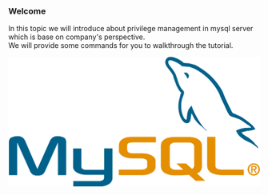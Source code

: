 ### Welcome

In this topic we will introduce about privilege management in mysql server which is base on company's perspective.
<br />
We will provide some commands for you to walkthrough the tutorial. 

![mysql](./assets/SQL.png)
